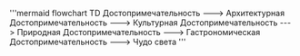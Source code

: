'''mermaid
flowchart TD
Достопримечательность ---> Архитектурная
Достопримечательность ---> Культурная
Достопримечательность ---> Природная
Достопримечательность ---> Гастрономическая
Достопримечательность ---> Чудо света
'''